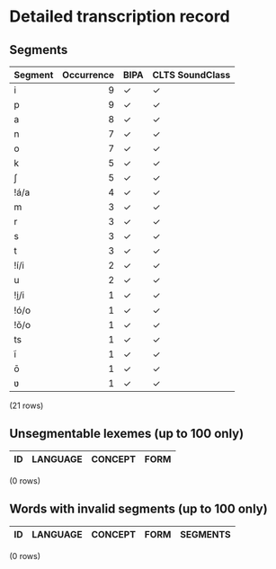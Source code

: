 
# Detailed transcription record

## Segments

| Segment | Occurrence | BIPA | CLTS SoundClass |
|:----------|-------------:|:-------|:------------------|
| i | 9 | ✓ | ✓ |
| p | 9 | ✓ | ✓ |
| a | 8 | ✓ | ✓ |
| n | 7 | ✓ | ✓ |
| o | 7 | ✓ | ✓ |
| k | 5 | ✓ | ✓ |
| ʃ | 5 | ✓ | ✓ |
| !á/a | 4 | ✓ | ✓ |
| m | 3 | ✓ | ✓ |
| r | 3 | ✓ | ✓ |
| s | 3 | ✓ | ✓ |
| t | 3 | ✓ | ✓ |
| !í/i | 2 | ✓ | ✓ |
| u | 2 | ✓ | ✓ |
| !i̯/i | 1 | ✓ | ✓ |
| !ó/o | 1 | ✓ | ✓ |
| !ǒ/o | 1 | ✓ | ✓ |
| ts | 1 | ✓ | ✓ |
| ĩ | 1 | ✓ | ✓ |
| ō | 1 | ✓ | ✓ |
| ʋ | 1 | ✓ | ✓ |

(21 rows)



## Unsegmentable lexemes (up to 100 only)

| ID | LANGUAGE | CONCEPT | FORM |
|------|------------|-----------|--------|

(0 rows)



## Words with invalid segments (up to 100 only)

| ID | LANGUAGE | CONCEPT | FORM | SEGMENTS |
|------|------------|-----------|--------|------------|

(0 rows)


